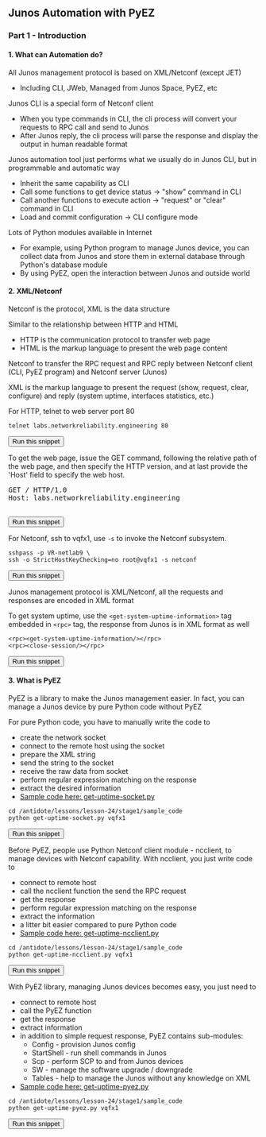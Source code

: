 ## Junos Automation with PyEZ

### Part 1 - Introduction

#### 1. What can Automation do?

All Junos management protocol is based on XML/Netconf (except JET)
  - Including CLI, JWeb, Managed from Junos Space, PyEZ, etc

Junos CLI is a special form of Netconf client
  - When you type commands in CLI, the cli process will convert your requests to RPC call and send to Junos
  - After Junos reply, the cli process will parse the response and display the output in human readable format

Junos automation tool just performs what we usually do in Junos CLI, but in programmable and automatic way
  - Inherit the same capability as CLI
  - Call some functions to get device status -> "show" command in CLI
  - Call another functions to execute action -> "request" or "clear" command in CLI
  - Load and commit configuration -> CLI configure mode

Lots of Python modules available in Internet
  - For example, using Python program to manage Junos device, you can collect data from Junos and store them in external database through Python's database module
  - By using PyEZ, open the interaction between Junos and outside world

#### 2. XML/Netconf

Netconf is the protocol, XML is the data structure

Similar to the relationship between HTTP and HTML
  - HTTP is the communication protocol to transfer web page
  - HTML is the markup language to present the web page content

Netconf to transfer the RPC request and RPC reply between Netconf client (CLI, PyEZ program) and Netconf server (Junos)

XML is the markup language to present the request (show, request, clear, configure) and reply (system uptime, interfaces statistics, etc.)

For HTTP, telnet to web server port 80

```
telnet labs.networkreliability.engineering 80

```
<button type="button" class="btn btn-primary btn-sm" onclick="runSnippetInTab('linux1', 0)">Run this snippet</button>

To get the web page, issue the GET command, following the relative path of the web page, and then specify the HTTP version, and at last provide the 'Host' field to specify the web host.

<pre>
GET / HTTP/1.0
Host: labs.networkreliability.engineering

</pre>
<button type="button" class="btn btn-primary btn-sm" onclick="runSnippetInTab('linux1', 1)">Run this snippet</button>

For Netconf, ssh to vqfx1, use `-s` to invoke the Netconf subsystem.

```
sshpass -p VR-netlab9 \
ssh -o StrictHostKeyChecking=no root@vqfx1 -s netconf
```
<button type="button" class="btn btn-primary btn-sm" onclick="runSnippetInTab('linux1', 2)">Run this snippet</button>

Junos management protocol is XML/Netconf, all the requests and responses are encoded in XML format

To get system uptime, use the `<get-system-uptime-information>` tag embedded in `<rpc>` tag, the response from Junos is in XML format as well

```
<rpc><get-system-uptime-information/></rpc>
<rpc><close-session/></rpc>
```
<button type="button" class="btn btn-primary btn-sm" onclick="runSnippetInTab('linux1', 3)">Run this snippet</button>

#### 3. What is PyEZ

PyEZ is a library to make the Junos management easier. In fact, you can manage a Junos device by pure Python code without PyEZ

For pure Python code, you have to manually write the code to
  - create the network socket
  - connect to the remote host using the socket
  - prepare the XML string
  - send the string to the socket
  - receive the raw data from socket
  - perform regular expression matching on the response
  - extract the desired information
  - <a href="https://raw.githubusercontent.com/jnpr-raylam/antidote/lesson-24/lessons/lesson-24/stage1/sample_code/get-uptime-socket.py" target="_blank">Sample code here: get-uptime-socket.py</a>

  ```
  cd /antidote/lessons/lesson-24/stage1/sample_code
  python get-uptime-socket.py vqfx1
  ```
  <button type="button" class="btn btn-primary btn-sm" onclick="runSnippetInTab('linux1', 4)">Run this snippet</button>

Before PyEZ, people use Python Netconf client module - ncclient, to manage devices with Netconf capability. With ncclient, you just write code to
  - connect to remote host
  - call the ncclient function the send the RPC request
  - get the response
  - perform regular expression matching on the response
  - extract the information
  - a litter bit easier compared to pure Python code
  - <a href="https://raw.githubusercontent.com/jnpr-raylam/antidote/lesson-24/lessons/lesson-24/stage1/sample_code/get-uptime-ncclient.py" target="_blank">Sample code here: get-uptime-ncclient.py</a>

  ```
  cd /antidote/lessons/lesson-24/stage1/sample_code
  python get-uptime-ncclient.py vqfx1
  ```
  <button type="button" class="btn btn-primary btn-sm" onclick="runSnippetInTab('linux1', 5)">Run this snippet</button>

With PyEZ library, managing Junos devices becomes easy, you just need to
  - connect to remote host
  - call the PyEZ function
  - get the response
  - extract information
  - in addition to simple request response, PyEZ contains sub-modules:
      - Config - provision Junos config
      - StartShell - run shell commands in Junos
      - Scp - perform SCP to and from Junos devices
      - SW - manage the software upgrade / downgrade
      - Tables - help to manage the Junos without any knowledge on XML
  - <a href="https://raw.githubusercontent.com/jnpr-raylam/antidote/lesson-24/lessons/lesson-24/stage1/sample_code/get-uptime-pyez.py" target="_blank">Sample code here: get-uptime-pyez.py</a>

  ```
  cd /antidote/lessons/lesson-24/stage1/sample_code
  python get-uptime-pyez.py vqfx1
  ```
  <button type="button" class="btn btn-primary btn-sm" onclick="runSnippetInTab('linux1', 6)">Run this snippet</button>
